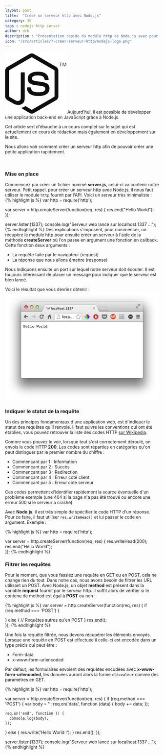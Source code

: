```yaml
---
layout: post
title:  "Créer un serveur http avec Node.js"
category: JS
tags : nodejs http server
author: dck
description : "Présentation rapide du module http de Node.js avec pour but la création d'un serveur http"
icon: "/src/articles/7-creer-serveur-http/nodejs-logo.png"
---
```


<img src="/src/articles/7-creer-serveur-http/nodejs-logo.png" class="pull-left" alt="Node.js" />
Aujourd'hui, il est possible de développer une application back-end en JavaScript grâce à Node.js.

Cet article sert d'ébauche à un cours complet sur le sujet qui est actuellement en cours de rédaction mais également
en développement sur le site.

Nous allons voir comment créer un serveur http afin de pouvoir créer une petite application rapidement.

<br />

### Mise en place
Commencez par créer un fichier nommé **server.js**, celui-ci va contenir notre serveur. Petit rappel, pour créer un serveur http avec Node.js, il nous faut utiliser le module `http` fournit par l'API.
Voici un serveur très minimaliste :
{% highlight js %}
var http = require('http');

var server = http.createServer(function(req, res) {
  res.end("Hello World");  
});

server.listen(1337);
console.log("Serveur web lancé sur localhost:1337 ...");
{% endhighlight %}
Des explications s'imposent, pour commencer, on récupère le module http pour ensuite créer un serveur à l'aide de la méthode **createServer** où l'on passe en argument une fonction en callback.
Cette fonction deux arguments :

- La requête faite par le navigateur (request)
- La réponse que nous allons émettre (response)

Nous indiquons ensuite un port sur lequel notre serveur doit écouter.
Il est toujours intéressant de placer un message pour indiquer que le serveur est bien lancé.

Voici le résultat que vous devriez obtenir :
<img src="/src/articles/7-creer-serveur-http/hello-world.png" title="Hello World avec Node.js" alt="Hello World avec Node.js"/>

### Indiquer le statut de la requête
Un des principes fondamentaux d'une application web, est d'indiquer le statut des requêtes qu'il renvoie. Il faut suivre les conventions qui ont été établies, vous pouvez retrouver la liste des codes HTTP [sur Wikipedia](http://fr.wikipedia.org/wiki/Liste_des_codes_HTTP).

Comme vous pouvez le voir, lorsque tout s'est correctement déroulé, on envois le code HTTP **200**. Les codes sont réparties en catégories qu'on peut distinguer par le premier nombre du chiffre :

- Commençant par 1 : Information
- Commençant par 2 : Succès
- Commençant par 3 : Redirection
- Commençant par 4 : Erreur coté client
- Commençant par 5 : Erreur coté serveur

Ces codes permettent d'identifier rapidement la source éventuelle d'un problème exemple (une 404 si la page n'a pas été trouvé ou encore une erreur 500 si le serveur a crashé).

Avec **Node.js**, il est très simple de spécifier le code HTTP d'un réponse. Pour ce faire, il faut utiliser `res.writeHead()` et lui passer le code en argument. Exemple :

{% highlight js %}
var http = require('http');

var server = http.createServer(function(req, res) {
  res.writeHead(200);
  res.end("Hello World");  
});
{% endhighlight %}

### Filtrer les requêtes
Pour le moment, que vous fassiez une requête en GET ou en POST, cela ne change rien du tout. Dans notre cas, nous avons besoin de filtrer les URL utilisant un POST.
Avec Node.js, un objet **method** est présent dans la variable __request__ fournit par le serveur http.
Il suffit alors de vérifier si le contenu de method est égal à **POST** ou non :

{% highlight js %}
var server = http.createServer(function(req, res) {
  if (req.method === 'POST') {

  }
  else {
    // Requêtes autres qu'en POST
  }
  res.end();  
});
{% endhighlight %}

Une fois la requête filtrée, nous devons récupérer les éléments envoyés. Lorsque une requête en POST est effectuée
il celle-ci est encodée dans un type précis qui peut être :

- Form-data
- x-www-form-urlencoded

Par défaut, les formulaires envoient des requêtes encodées avec **x-www-form-urlencoded**, les données auront alors la forme `clé=valeur` comme des paramètres en GET.

{% highlight js %}
var http = require('http');

var server = http.createServer(function(req, res) {
  if (req.method === 'POST') {
    var body = '';
    req.on('data', function (data) {
      body += data;
    });

    req.on('end', function () {
      console.log(body);
    });
  }
  else {
    res.write('Hello World !');
  }
  res.end();
});

server.listen(1337);
console.log("Serveur web lancé sur localhost:1337 ...");
{% endhighlight %}
